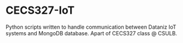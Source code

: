 # CECS327-IoT
Python scripts written to handle communication between Dataniz IoT systems and MongoDB database. Apart of CECS327 class @ CSULB.
